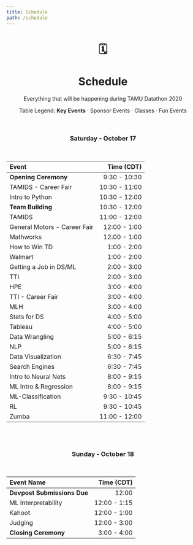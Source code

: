 ```yaml
---
title: Schedule
path: /schedule
---
```

<center>

# 🗓
# Schedule
Everything that will be happening during TAMU Datathon 2020

Table Legend:
**Key Events**  ·  <sponsor>Sponsor Events</sponsor>  ·  <course>Classes</course>  ·  <other>Fun Events</other>




<br>

### Saturday - October 17

</br>
<!-- | Sponsor Meetup                   | 8:30 - 9:00   | -->
<!-- | Mentor Meetup                    | 11:00 - 11:30 | -->
<!-- | Teacher Meetup                   | 12:15 - 12:45 | -->

| Event                            | Time (CDT)    |
|:-------------------------------- |--------------:|
| **Opening Ceremony**             | 9:30 - 10:30  |
| <sponsor>TAMIDS - Career Fair    | 10:30 - 11:00 |
| <course>Intro to Python          | 10:30 - 12:00 |
| **Team Building**                | 10:30 - 12:00 |
| <course>TAMIDS                   | 11:00 - 12:00 |
| <sponsor>General Motors - Career Fair| 12:00 - 1:00  |
| <sponsor>Mathworks               | 12:00 - 1:00  |
| <course>How to Win TD            | 1:00 - 2:00   |
| <sponsor>Walmart                 | 1:00 - 2:00   |
| <course>Getting a Job in DS/ML   | 2:00 - 3:00   |
| <sponsor>TTI                     | 2:00 - 3:00   |
| <sponsor>HPE                     | 3:00 - 4:00   |
| <sponsor>TTI - Career Fair       | 3:00 - 4:00   |
| <sponsor>MLH                     | 3:00 - 4:00   |
| <course>Stats for DS             | 4:00 - 5:00   |
| <sponsor>Tableau                 | 4:00 - 5:00   |
| <course>Data Wrangling           | 5:00 - 6:15   |
| <course>NLP                      | 5:00 - 6:15   |
| <course>Data Visualization       | 6:30 - 7:45   |
| <course>Search Engines           | 6:30 - 7:45   |
| <course>Intro to Neural Nets     | 8:00 - 9:15   |
| <course>ML Intro & Regression    | 8:00 - 9:15   |
| <course>ML-Classification        | 9:30 - 10:45  |
| <course>RL                       | 9:30 - 10:45  |
| <other>Zumba                     | 11:00 - 12:00 |

<br><br>
### Sunday - October 18

</br>

<!-- | Judging Meetup           | 11:30 - 12:00 | -->

| Event Name                  | Time (CDT)    |
|:-------------------------   |--------------:|
| **Devpost Submissions Due** | 12:00         |
| <course>ML Interpretability | 12:00  - 1:15 |
| <other>Kahoot               | 12:00 - 1:00  |
| Judging                     | 12:00 - 3:00  |
| **Closing Ceremony**        | 3:00 - 4:00   |

<br>

</center>
